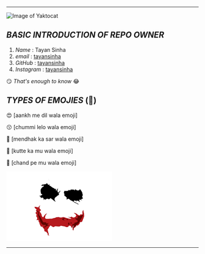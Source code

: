 ____________________________________________________________________
![Image of Yaktocat](https://octodex.github.com/images/yaktocat.png)


## ***BASIC INTRODUCTION OF REPO OWNER***

1. *Name* : Tayan Sinha
2. *email* : [tayansinha](tayansinha@gmail.com)
3. *GitHub* : [tayansinha](github.com/tayansinha)
4. *Instagram* : [tayansinha](instagram.com/tayansinha)

:smirk: *That's enough to know* :joy: 



  ## ***TYPES OF EMOJIES*** (:basketball:)

:heart_eyes:  [aankh me dil wala emoji]
  
:kissing:  [chummi lelo wala emoji]
  
:frog:  [mendhak ka sar wala emoji]
  
:dog:  [kutte ka mu wala emoji]
  
:full_moon_with_face:  [chand pe mu wala emoji]

 
 
![img](img/download.png)



 ___________________________________________________________________



